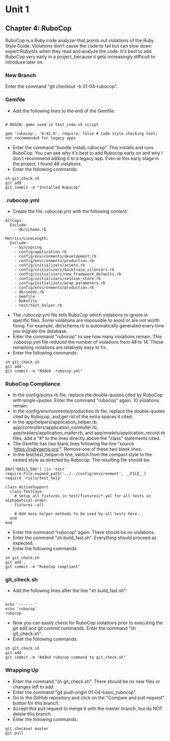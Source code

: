 # Unit 1

## Chapter 4: RuboCop

RuboCop is a Ruby code analyzer that points out violations of the Ruby Style Guide.  Violations don't cause the code to fail but can slow down expert Rubyists when they read and analyze the code.  It's best to add RuboCop very early in a project, because it gets increasingly difficult to introduce later on.

### New Branch

Enter the command "git checkout -b 01-04-rubocop".

### Gemfile

* Add the following lines to the end of the Gemfile:
```

# BEGIN: gems used in test_code.sh script

gem 'rubocop', '0.42.0', require: false # Code style checking tool; not recommended for legacy apps
```
* Enter the command "bundle install; rubocop".  This installs and runs RuboCop.  You can see why it's best to add Rubocop early on and why I don't recommend adding it to a legacy app.  Even at this early stage in the project, I found 48 violations.
* Enter the following commands:
```
sh git_check.sh
git add .
git commit -m "Installed Rubocop"
```
### .rubocop.yml
* Create the file .rubocop.yml with the following content:
```
AllCops:
  Exclude:
    - db/schema.rb

Metrics/LineLength:
  Exclude:
    - bin/spring
    - config/application.rb
    - config/environments/development.rb
    - config/environments/production.rb
    - config/initializers/assets.rb
    - config/initializers/backtrace_silencers.rb
    - config/initializers/new_framework_defaults.rb
    - config/initializers/session_store.rb
    - config/initializers/wrap_parameters.rb
    - config/environments/production.rb
    - db/seeds.rb
    - Gemfile
    - Rakefile
    - test/test_helper.rb
```
* The .rubocop.yml file tells RuboCop which violations to ignore in specific files.  Some violations are impossible to avoid or are not worth fixing.  For example, db/schema.rb is automatically generated every time you migrate the database.
* Enter the command "rubocop" to see how many violations remain.  This .rubocop.yml file reduced the number of violations from 48 to 14.  These remaining violations are relatively easy to fix.
* Enter the following commands:
```
sh git_check.sh
git add .
git commit -m "Added .rubocop.yml"
```
### RuboCop Compliance
*  In the config/puma.rb file, replace the double-quotes cited by RuboCop with single-quotes.  Enter the command "rubocop" again.  10 violations remain.
*  In the config/environments/production.rb file, replace the double-quotes cited by Rubocop, and get rid of the extra spaces it cited.
*  In the app/helpers/application_helper.rb, app/controllers/application_controller.rb, app/mailers/application_mailer.rb, and app/models/application_record.rb files, add a "#" to the lines directly above the "class" statements cited.
*  The Gemfile has two blank lines following the line "source 'https://rubygems.org'".  Remove one of these two blank lines.
*  In the test/test_helper.rb line, switch from the compact style to the nested style as directed by Rubocop.  The resulting file should be:
```
ENV['RAILS_ENV'] ||= 'test'
require File.expand_path('../../config/environment', __FILE__)
require 'rails/test_help'

class ActiveSupport
  class TestCase
    # Setup all fixtures in test/fixtures/*.yml for all tests in alphabetical order.
    fixtures :all

    # Add more helper methods to be used by all tests here...
  end
end
```
* Enter the command "rubocop" again.  There should be no violations.
* Enter the command "sh build_fast.sh".  Everything should proceed as expected.
* Enter the following commands:
```
sh git_check.sh
git add .
git commit -m "RuboCop compliant"
```
### git_check.sh
* Add the following lines after the line "sh build_fast.sh":
```

echo '-------'
echo 'rubocop'
rubocop
```
* Now you can easily check for RuboCop violations prior to executing the git add and git commit commands.  Enter the command "sh git_check.sh".
* Enter the following commands:
```
sh git_check.sh
git add .
git commit -m "Added rubocop command to git_check.sh"
```
### Wrapping Up
*  Enter the command "sh git_check.sh". There should be no new files or changes left to add.
*  Enter the command "git push origin 01-04-basic_rubocop".
*  Go to the GitHub repository and click on the "Compare and pull request" button for this branch.
*  Accept this pull request to merge it with the master branch, but do NOT delete this branch.
*  Enter the following commands:
```
git checkout master
git pull
```
